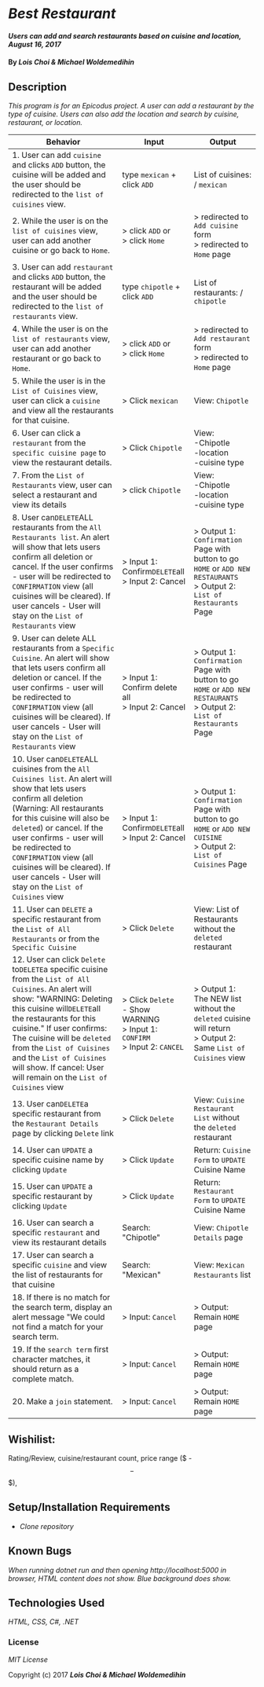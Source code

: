 # _Best Restaurant_

#### _Users can add and search restaurants based on cuisine and location, August 16, 2017_

#### By _**Lois Choi & Michael Woldemedihin**_

## Description

_This program is for an Epicodus project. A user can add a restaurant by the type of cuisine. Users can also add the location and search by cuisine, restaurant, or location._

| Behavior  | Input  | Output  |
|---|---|---|
| 1. User can add `cuisine` and clicks `ADD` button, the cuisine will be added and the user should be redirected to the `list of cuisines` view. | type `mexican` + click `ADD` |   List of cuisines: / `mexican` |
| 2. While the user is on the `list of cuisines` view, user can add another cuisine or go back to `Home`. | > click `ADD` or <br> > click `Home` |> redirected to `Add cuisine` form <br> > redirected to `Home` page|
| 3. User can add `restaurant` and clicks `ADD` button, the restaurant will be added and the user should be redirected to the `list of restaurants` view. | type `chipotle` + click `ADD` |   List of restaurants: / `chipotle` |
| 4. While the user is on the `list of restaurants` view, user can add another restaurant or go back to `Home`. | > click `ADD` or <br> > click `Home` |> redirected to `Add restaurant` form <br> > redirected to `Home` page|
| 5. While the user is in the `List of Cuisines` view, user can click a `cuisine` and view all the restaurants for that cuisine. | > Click `mexican` |  View: `Chipotle` |
| 6. User can click a `restaurant` from the `specific cuisine page` to view the restaurant details. | > Click `Chipotle` |  View: <br> -Chipotle<br> -location<br> -cuisine type |
| 7. From the `List of Restaurants` view, user can select a restaurant and view its details| > click `Chipotle` | View: <br> -Chipotle<br> -location<br> -cuisine type|
| 8. User can`DELETE`ALL restaurants from the `All Restaurants list`. An alert will show that lets users confirm all deletion or cancel. If the user confirms - user will be redirected to `CONFIRMATION` view (all cuisines will be cleared). If user cancels - User will stay on the `List of Restaurants` view | > Input 1: Confirm`DELETE`all <br> > Input 2: Cancel | > Output 1: `Confirmation` Page with button to go `HOME` or `ADD NEW RESTAURANTS` <br> > Output 2: `List of Restaurants` Page|
| 9. User can delete ALL restaurants from a `Specific Cuisine`. An alert will show that lets users confirm all deletion or cancel. If the user confirms - user will be redirected to `CONFIRMATION` view (all cuisines will be cleared). If user cancels - User will stay on the `List of Restaurants` view | > Input 1: Confirm delete all <br> > Input 2: Cancel | > Output 1: `Confirmation` Page with button to go `HOME` or `ADD NEW RESTAURANTS` <br> > Output 2: `List of Restaurants` Page|
| 10. User can`DELETE`ALL cuisines from the `All Cuisines list`. An alert will show that lets users confirm all deletion (Warning: All restaurants for this cuisine will also be `deleted`) or cancel. If the user confirms - user will be redirected to `CONFIRMATION` view (all cuisines will be cleared). If user cancels - User will stay on the `List of Cuisines` view | > Input 1: Confirm`DELETE`all <br> > Input 2: Cancel | > Output 1: `Confirmation` Page with button to go `HOME` or `ADD NEW CUISINE` <br> > Output 2: `List of Cuisines` Page|
| 11. User can `DELETE` a specific restaurant from the `List of All Restaurants` or from the `Specific Cuisine`| > Click `Delete` | View: List of Restaurants without the `deleted` restaurant |
| 12. User can click `Delete` to`DELETE`a specific cuisine from the `List of All Cuisines`. An alert will show: "WARNING: Deleting this cuisine will`DELETE`all the restaurants for this cuisine." If user confirms: The cuisine will be `deleted` from the `List of Cuisines` and the `List of Cuisines` will show. If cancel: User will remain on the `List of Cuisines` view | > Click `Delete` <br> - Show WARNING <br> > Input 1: `CONFIRM` <br> > Input 2: `CANCEL` | > Output 1: The NEW list without the `deleted` cuisine will return <br> > Output 2: Same `List of Cuisines` view |
| 13. User can`DELETE`a specific restaurant from the `Restaurant Details` page by clicking `Delete` link | > Click `Delete` | View: `Cuisine Restaurant List` without the `deleted` restaurant |
| 14. User can `UPDATE` a specific cuisine name by clicking `Update`| > Click `Update` | Return: `Cuisine Form` to `UPDATE` Cuisine Name |
| 15. User can `UPDATE` a specific restaurant by clicking `Update`| > Click `Update` | Return: `Restaurant Form` to `UPDATE` Cuisine Name |
| 16. User can search a specific `restaurant` and view its restaurant details | Search: "Chipotle" | View: `Chipotle Details` page |
| 17. User can search a specific `cuisine` and view the list of restaurants for that cuisine | Search: "Mexican" | View: `Mexican Restaurants` list |
| 18. If there is no match for the search term, display an alert message "We could not find a match for your search term. | > Input: `Cancel`| > Output: Remain `HOME` page  |
| 19. If  the `search term` first character matches, it should return as a complete match. | > Input: `Cancel`| > Output: Remain `HOME` page  |
| 20. Make a `join` statement. | > Input: `Cancel`| > Output: Remain `HOME` page  |

## Wishilist:
Rating/Review, cuisine/restaurant count, price range ($ - $$ - $$$),

## Setup/Installation Requirements

* _Clone repository_

## Known Bugs

_When running dotnet run and then opening http://localhost:5000 in browser, HTML content does not show. Blue background does show._

## Technologies Used

_HTML, CSS, C#, .NET_

### License

*MIT License*

Copyright (c) 2017 **_Lois Choi & Michael Woldemedihin_**
